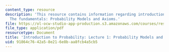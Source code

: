 ```yaml
---
content_type: resource
description: 'This resource contains information regarding introduction to probability:
  The fundamentals: Probability Models and Axioms.'
file: https://ol-ocw-studio-app-production.s3.amazonaws.com/courses/res-6-012-introduction-to-probability-spring-2018/91864c7642a58e216e8baa8fcb4a5cb5_MITRES_6_012S18_L01.pdf
file_type: application/pdf
resourcetype: Document
title: 'Introduction to Probability: Lecture 1: Probability Models and Axioms'
uid: 91864c76-42a5-8e21-6e8b-aa8fcb4a5cb5
---
```

